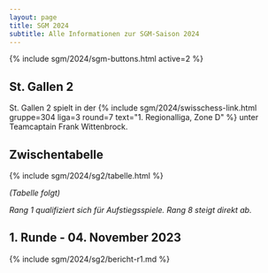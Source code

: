 ```yaml
---
layout: page
title: SGM 2024
subtitle: Alle Informationen zur SGM-Saison 2024
---
```


{% include sgm/2024/sgm-buttons.html active=2 %}

## St. Gallen 2

St. Gallen 2 spielt in der
{% include sgm/2024/swisschess-link.html gruppe=304 liga=3 round=7 text="1. Regionalliga, Zone D" %}
unter Teamcaptain Frank Wittenbrock.

## Zwischentabelle

{% include sgm/2024/sg2/tabelle.html %}

_(Tabelle folgt)_

_Rang 1 qualifiziert sich für Aufstiegsspiele. Rang 8 steigt direkt ab._

## 1. Runde - 04. November 2023

{% include sgm/2024/sg2/bericht-r1.md %}

<style>
table th, table td:nth-of-type(4) {
    white-space: nowrap;
}
</style>
